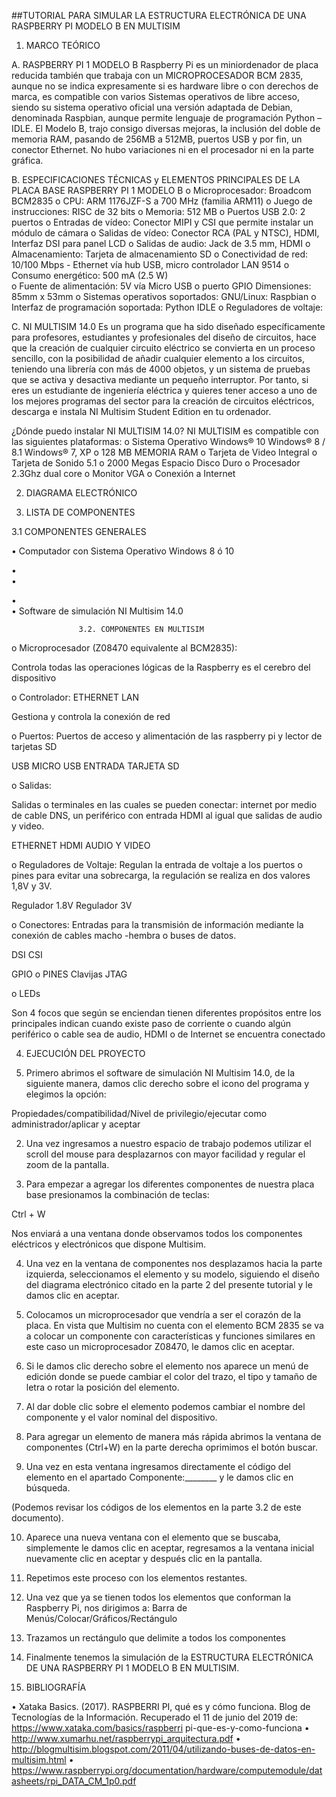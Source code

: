 
##TUTORIAL PARA SIMULAR LA ESTRUCTURA ELECTRÓNICA DE UNA RASPBERRY PI MODELO B EN MULTISIM

1.	MARCO TEÓRICO

A.	RASPBERRY PI 1 MODELO B
Raspberry Pi es un miniordenador de placa reducida también que trabaja con un MICROPROCESADOR BCM 2835, aunque no se indica expresamente si es hardware libre o con derechos de marca, es compatible con varios Sistemas operativos de libre acceso, siendo su sistema operativo oficial una versión adaptada de Debian, denominada Raspbian, aunque permite lenguaje de programación Python – IDLE.
El Modelo B, trajo consigo diversas mejoras, la inclusión del doble de memoria RAM, pasando de 256MB a 512MB, puertos USB y por fin, un conector Ethernet. No hubo variaciones ni en el procesador ni en la parte gráfica.








B.	ESPECIFICACIONES TÉCNICAS y ELEMENTOS PRINCIPALES DE LA PLACA BASE
RASPBERRY PI 1 MODELO B
o	Microprocesador:	 	Broadcom BCM2835
o	CPU:				ARM 1176JZF-S a 700 MHz (familia ARM11)
o	Juego de instrucciones:	RISC de 32 bits
o	Memoria:			512 MB 
o	Puertos USB 2.0:		2 puertos
o	Entradas de vídeo:		Conector MIPI y CSI que permite instalar un módulo         de cámara 
o	Salidas de vídeo:		Conector RCA (PAL y NTSC), HDMI, Interfaz DSI para panel LCD
o	Salidas de audio:		Jack de 3.5 mm, HDMI
o	Almacenamiento:		Tarjeta de almacenamiento SD
o	Conectividad de red:	 	10/100 Mbps - Ethernet  vía hub USB, micro controlador LAN 9514
o	Consumo energético:	 		500 mA (2.5 W)	
o	Fuente de alimentación:			5V  vía Micro USB o puerto GPIO Dimensiones:					85mm x 53mm
o	Sistemas operativos soportados:		GNU/Linux: Raspbian
o	Interfaz de programación soportada:	Python IDLE
o	Reguladores de voltaje:


















C.	NI MULTISIM 14.0
Es un programa que ha sido diseñado específicamente para profesores, estudiantes y profesionales del diseño de circuitos, hace que la creación de cualquier circuito eléctrico se convierta en un proceso sencillo, con la posibilidad de añadir cualquier elemento a los circuitos, teniendo una librería con más de 4000 objetos, y un sistema de pruebas que se activa y desactiva mediante un pequeño interruptor. 
Por tanto, si eres un estudiante de ingeniería eléctrica y quieres tener acceso a uno de los mejores programas del sector para la creación de circuitos eléctricos, descarga e instala NI Multisim Student Edition en tu ordenador.
 
¿Dónde puedo instalar NI MULTISIM 14.0? 
NI MULTISIM es compatible con las siguientes plataformas:
o	Sistema Operativo Windows® 10 Windows® 8 / 8.1 Windows® 7, XP
o	128 MB MEMORIA RAM
o	Tarjeta de Video Integral
o	Tarjeta de Sonido 5.1
o	2000 Megas Espacio Disco Duro
o	Procesador 2.3Ghz dual core
o	Monitor VGA
o	Conexión a Internet


2.	DIAGRAMA ELECTRÓNICO

3.	LISTA DE COMPONENTES 

3.1	COMPONENTES GENERALES 

•	Computador con  Sistema Operativo Windows 8 ó 10


•	
•	

•	
•	Software de simulación NI Multisim 14.0			







				   3.2. COMPONENTES EN MULTISIM
o	Microprocesador (Z08470 equivalente al BCM2835):

Controla todas las operaciones lógicas de la Raspberry es el cerebro del dispositivo






o	Controlador:
ETHERNET LAN

Gestiona y controla la conexión de red 






o	Puertos: 
Puertos de acceso y alimentación de las raspberry pi y lector de tarjetas SD

USB                                   MICRO USB                    ENTRADA TARJETA SD






o	Salidas:

Salidas o terminales en las cuales se pueden conectar: internet por medio de cable DNS, un periférico con entrada HDMI al igual que salidas de audio y video.

ETHERNET                              HDMI                               AUDIO Y VIDEO






o	Reguladores de Voltaje:
Regulan la entrada de voltaje a los puertos o pines para evitar una sobrecarga, la regulación se realiza en dos valores 1,8V y 3V.

Regulador 1.8V                                                 Regulador 3V









o	Conectores:
Entradas para la transmisión de información mediante la conexión de cables macho -hembra o buses de datos. 



DSI                                                                   CSI






GPIO o PINES                                                                        Clavijas JTAG


o	LEDs

Son 4 focos que según se enciendan tienen diferentes propósitos entre los principales indican cuando existe paso de corriente o cuando algún periférico o cable sea de audio, HDMI o de Internet se encuentra conectado







4.	EJECUCIÓN DEL PROYECTO

1.	Primero abrimos el software de simulación NI Multisim 14.0, de la siguiente manera, damos clic derecho sobre el icono del programa y elegimos la opción:

Propiedades/compatibilidad/Nivel de privilegio/ejecutar como administrador/aplicar y aceptar


2.	Una vez ingresamos a nuestro espacio de trabajo podemos utilizar el scroll del mouse para desplazarnos con mayor facilidad y regular el zoom de la pantalla.



3.	Para empezar a agregar los diferentes componentes de nuestra placa base presionamos la combinación de teclas:	

Ctrl + W

Nos enviará a una ventana donde observamos todos los componentes eléctricos y electrónicos que dispone Multisim.

 

4.	Una vez en la ventana de componentes nos desplazamos hacia la parte izquierda, seleccionamos el elemento y su modelo, siguiendo el diseño del diagrama electrónico citado en la parte 2 del presente tutorial y le damos clic en aceptar.
  
5.	Colocamos  un microprocesador que vendría a ser el corazón de la placa. En vista que Multisim no cuenta con el elemento BCM 2835 se va a colocar un componente con características y funciones similares en este caso un microprocesador Z08470, le damos clic en aceptar.

 

6.	Si le damos clic derecho sobre el elemento nos aparece un menú de edición donde se puede cambiar el color del trazo, el tipo y tamaño de letra o rotar la posición del elemento.

 
  

7.	Al dar doble clic sobre el elemento podemos cambiar el nombre del componente y el valor nominal del dispositivo.

 

8.	Para agregar un elemento de manera más rápida abrimos la ventana de componentes (Ctrl+W) en la parte derecha oprimimos el botón buscar.

 

9.	Una vez en esta ventana ingresamos directamente el código del elemento en el apartado  Componente:________  y le damos clic en búsqueda.

(Podemos revisar los códigos de los elementos en la parte 3.2 de este documento).
 

10.	Aparece una nueva ventana con el elemento que se buscaba,  simplemente le damos  clic en aceptar, regresamos a la ventana inicial nuevamente clic en aceptar y después clic en la pantalla.










11.	Repetimos este proceso con los elementos restantes.

 

 

12.	Una vez que ya se tienen todos los elementos que conforman la Raspberry Pi, nos dirigimos a:
                                  Barra de Menús/Colocar/Gráficos/Rectángulo













13.	Trazamos un rectángulo que delimite a todos los componentes 
 
14.	Finalmente tenemos la simulación de la ESTRUCTURA ELECTRÓNICA DE UNA RASPBERRY PI 1 MODELO B  EN MULTISIM.










5.	BIBLIOGRAFÍA

•	Xataka Basics. (2017). RASPBERRI PI, qué es y cómo funciona. Blog de Tecnologías de la Información. Recuperado el 11 de junio del 2019 de: https://www.xataka.com/basics/raspberri pi-que-es-y-como-funciona
•	http://www.xumarhu.net/raspberrypi_arquitectura.pdf
•	http://blogmultisim.blogspot.com/2011/04/utilizando-buses-de-datos-en-multisim.html
•	https://www.raspberrypi.org/documentation/hardware/computemodule/datasheets/rpi_DATA_CM_1p0.pdf




